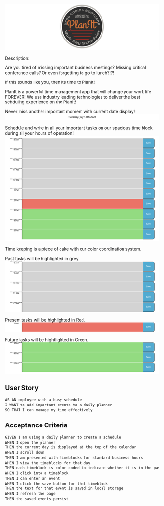 ![](assets/images/PlanIt-screen-long-logo.png)


Description:

Are you tired of missing important business meetings? Missing critical conference calls? Or even forgetting to go to lunch?!?! 

If this sounds like you, then its time to PlanIt!

PlanIt is a powerful time management app that will change your work life FOREVER! We use industry leading technologies to deliver the best schduling experience on the PlanIt!

Never miss another important moment with current date display!
![](assets/images/PlanIt-screen-date.png)


Schedule and write in all your important tasks on our spacious time block during all your hours of operation!
![](assets/images/PlanIt-screen-time.png)



Time keeping is a piece of cake with our color coordination system.

Past tasks will be highlighted in grey.
![](assets/images/PlanIt-screen-past.png)

Present tasks will be highlighted in Red.
![](assets/images/PlanIt-screen-current.png)

Future tasks will be hightlighted in Green.
![](assets/images/PlanIt-screen-future.png)


















## User Story

```md
AS AN employee with a busy schedule
I WANT to add important events to a daily planner
SO THAT I can manage my time effectively
```

## Acceptance Criteria

```md
GIVEN I am using a daily planner to create a schedule
WHEN I open the planner
THEN the current day is displayed at the top of the calendar
WHEN I scroll down
THEN I am presented with timeblocks for standard business hours
WHEN I view the timeblocks for that day
THEN each timeblock is color coded to indicate whether it is in the past, present, or future
WHEN I click into a timeblock
THEN I can enter an event
WHEN I click the save button for that timeblock
THEN the text for that event is saved in local storage
WHEN I refresh the page
THEN the saved events persist